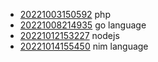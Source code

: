 - [20221003150592](/zet/20221003150592/README.md) php
- [20221008214935](/zet/20221008214935/README.md) go language
- [20221012153227](/zet/20221012153227/README.md) nodejs
- [20221014155450](/zet/20221014155450/README.md) nim language
